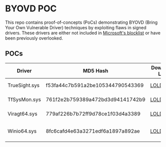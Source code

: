 # BYOVD POC

This repo contains proof-of-concepts (PoCs) demonstrating BYOVD (Bring Your Own Vulnerable Driver) techniques by exploiting flaws in signed drivers. These drivers are either not included in [Microsoft's blocklist](https://learn.microsoft.com/en-us/windows/security/application-security/application-control/app-control-for-business/design/microsoft-recommended-driver-block-rules#vulnerable-driver-blocklist-xml) or have been previously overlooked.

## POCs

| Driver | MD5 Hash | Download Link | Type | HVCI Blocked | VirusTotal | POC | 
| ------------- | ------ | ------ | ------ | ------ | ------ | ------ |
| TrueSight.sys | f53fa44c7b591a2be105344790543369 | [LOLDrivers](https://www.loldrivers.io/drivers/e0e93453-1007-4799-ad02-9b461b7e0398/) | EDR Killer | No | [Result](https://www.virustotal.com/gui/file/bfc2ef3b404294fe2fa05a8b71c7f786b58519175b7202a69fe30f45e607ff1c) | [POC](./poc/edr-killer/truesight/) | 
| TfSysMon.sys | 761f2e2b759389a472bd3d94141742b9 | [LOLDrivers](https://www.loldrivers.io/drivers/bd9f084e-b235-4978-bf2a-5f1dc02937df/) | EDR Killer | Yes | [Result](https://www.virustotal.com/gui/file/1c1a4ca2cbac9fe5954763a20aeb82da9b10d028824f42fff071503dcbe15856) | [POC](./poc/edr-killer/tfsysmon/) |
| Viragt64.sys | 779af226b7b72ff9d78ce1f03d4a3389 | [LOLDrivers](https://www.loldrivers.io/drivers/7edb5602-239f-460a-89d6-363ff1059765/) | EDR Killer | No | [Result](https://www.virustotal.com/gui/file/18deed37f60b6aa8634dda2565a0485452487d7bce88afb49301a7352db4e506) | [POC](./poc/edr-killer/viragt64/) |
| Winio64.sys | 8fc6cafd4e63a3271edf6a1897a892ae | [LOLDrivers](https://www.loldrivers.io/drivers/1ff757df-9a40-4f78-a28a-64830440abf7/) | EDR Callback Patch | No | [Result](https://www.virustotal.com/gui/file/15fb486b6b8c2a2f1b067f48fba10c2f164638fe5e6cee618fb84463578ecac9) | [POC](./poc/edr-callbacks/winio64/) |
